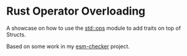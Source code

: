 # Rust Operator Overloading

A showcase on how to use the [std::ops](https://doc.rust-lang.org/std/ops/index.html) module to add traits on top of Structs.

Based on some work in my [esm-checker](https://github.com/lannonbr/esm-checker) project.
